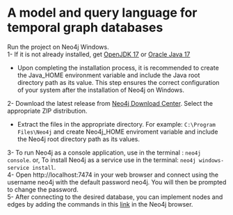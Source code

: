 # A model and query language for temporal graph databases
Run the project on Neo4j Windows.  
1- If it is not already installed, get [OpenJDK 17](https://openjdk.org/) or [Oracle Java 17](https://www.oracle.com/java/technologies/downloads)  
-  Upon completing the installation process, it is recommended to create the Java_HOME environment variable and include the Java root directory path as its value. This step ensures the correct configuration of your system after the installation of Neo4j on Windows.   
 
2- Download the latest release from [Neo4j Download Center](https://neo4j.com/deployment-center/). Select the appropriate ZIP distribution.  

-  Extract the files in the appropriate directory. For example: ```C:\Program Files\Neo4j``` and create Neo4j_HOME enviroment variable and include the Neo4j root directory path as its values.

3- To run Neo4j as a console application, use in the terminal : ```neo4j console```. or, To install Neo4j as a service use in the terminal: ```neo4j windows-service install```.   
4- Open http://localhost:7474 in your web browser and connect using the username neo4j with the default password neo4j. You will then be prompted to change the password.   
5- After connecting to the desired database, you can implement nodes and edges by adding the commands in this [link]( https://github.com/rydercodes/TemporalGraph/blob/main/src/Node%20and%20Edges.sh) in the Neo4j browser.
